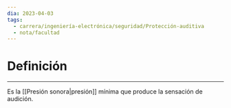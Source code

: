 ```yaml
---
dia: 2023-04-03
tags:
  - carrera/ingeniería-electrónica/seguridad/Protección-auditiva
  - nota/facultad
---
```

# Definición
---
Es la [[Presión sonora|presión]] mínima que produce la sensación de audición.